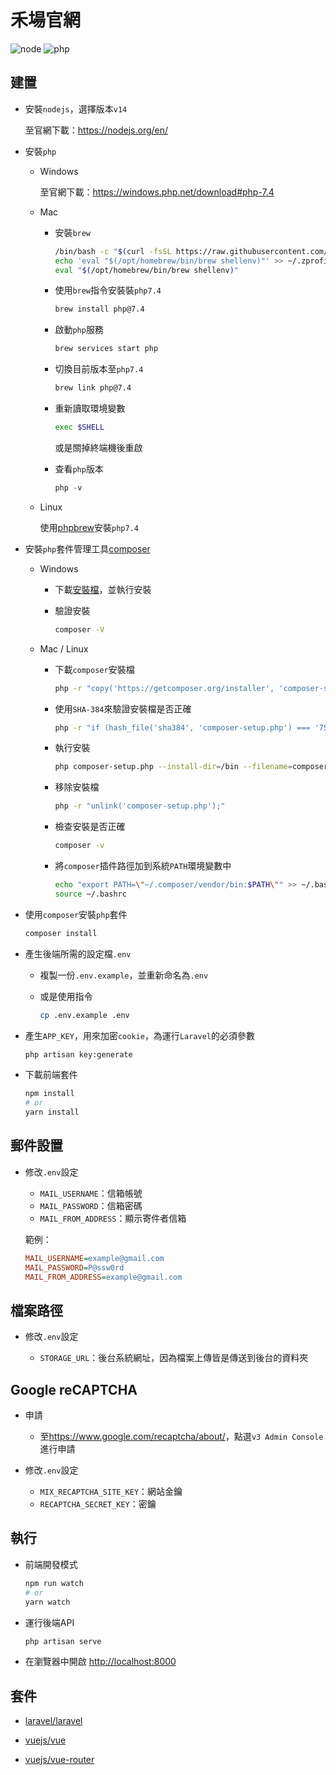 # 禾場官網

![node](https://img.shields.io/badge/node-^v14.16.0-brightgreen) ![php](https://img.shields.io/badge/php-7.4-blueviolet)

## 建置

- 安裝`nodejs`，選擇版本`v14`

  至官網下載：<https://nodejs.org/en/>

- 安裝`php`

  - Windows

    至官網下載：<https://windows.php.net/download#php-7.4>

  - Mac

    - 安裝`brew`

      ```bash
      /bin/bash -c "$(curl -fsSL https://raw.githubusercontent.com/Homebrew/install/HEAD/install.sh)"
      echo 'eval "$(/opt/homebrew/bin/brew shellenv)"' >> ~/.zprofile
      eval "$(/opt/homebrew/bin/brew shellenv)"
      ```

    - 使用`brew`指令安裝裝`php7.4`

      ```bash
      brew install php@7.4
      ```

    - 啟動`php`服務

      ```bash
      brew services start php
      ```

    - 切換目前版本至`php7.4`

      ```bash
      brew link php@7.4
      ```

    - 重新讀取環境變數

      ```bash
      exec $SHELL
      ```

      或是關掉終端機後重啟

    - 查看`php`版本

      ```php
      php -v
      ```

  - Linux

    使用[phpbrew](https://github.com/phpbrew/phpbrew)安裝`php7.4`

- 安裝`php`套件管理工具[composer](https://getcomposer.org/)

  - Windows

    - 下載[安裝檔](https://getcomposer.org/Composer-Setup.exe)，並執行安裝

    - 驗證安裝

      ```bash
      composer -V
      ```

  - Mac / Linux

    - 下載`composer`安裝檔

      ```bash
      php -r "copy('https://getcomposer.org/installer', 'composer-setup.php');"
      ```

    - 使用`SHA-384`來驗證安裝檔是否正確

      ```bash
      php -r "if (hash_file('sha384', 'composer-setup.php') === '756890a4488ce9024fc62c56153228907f1545c228516cbf63f885e036d37e9a59d27d63f46af1d4d07ee0f76181c7d3') { echo 'Installer verified'; } else { echo 'Installer corrupt'; unlink('composer-setup.php'); } echo PHP_EOL;"
      ```

    - 執行安裝

      ```bash
      php composer-setup.php --install-dir=/bin --filename=composer
      ```

    - 移除安裝檔

      ```bash
      php -r "unlink('composer-setup.php');"
      ```

    - 檢查安裝是否正確

      ```bash
      composer -v
      ```

    - 將`composer`插件路徑加到系統`PATH`環境變數中

      ```bash
      echo "export PATH=\"~/.composer/vendor/bin:$PATH\"" >> ~/.bashrc
      source ~/.bashrc
      ```

- 使用`composer`安裝`php`套件

  ```bash
  composer install
  ```

- 產生後端所需的設定檔`.env`

  - 複製一份`.env.example`，並重新命名為`.env`

  - 或是使用指令

    ```bash
    cp .env.example .env
    ```

- 產生`APP_KEY`，用來加密`cookie`，為運行`Laravel`的必須參數

  ```bash
  php artisan key:generate
  ```

- 下載前端套件

  ```bash
  npm install
  # or
  yarn install
  ```

## 郵件設置

- 修改`.env`設定

  - `MAIL_USERNAME`：信箱帳號
  - `MAIL_PASSWORD`：信箱密碼
  - `MAIL_FROM_ADDRESS`：顯示寄件者信箱

  範例：

  ```ini
  MAIL_USERNAME=example@gmail.com
  MAIL_PASSWORD=P@ssw0rd
  MAIL_FROM_ADDRESS=example@gmail.com
  ```

## 檔案路徑

- 修改`.env`設定

  - `STORAGE_URL`：後台系統網址，因為檔案上傳皆是傳送到後台的資料夾

## Google reCAPTCHA

- 申請

  - 至<https://www.google.com/recaptcha/about/>，點選`v3 Admin Console`進行申請

- 修改`.env`設定

  - `MIX_RECAPTCHA_SITE_KEY`：網站金鑰
  - `RECAPTCHA_SECRET_KEY`：密鑰

## 執行

- 前端開發模式

  ```bash
  npm run watch
  # or
  yarn watch
  ```

- 運行後端API

  ```bash
  php artisan serve
  ```

- 在瀏覽器中開啟 <http://localhost:8000>

## 套件

- [laravel/laravel](https://github.com/laravel/laravel)

- [vuejs/vue](https://github.com/vuejs/vue)

- [vuejs/vue-router](https://github.com/vuejs/vue-router)
